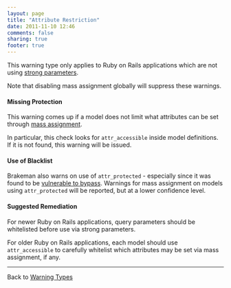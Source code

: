 ```yaml
---
layout: page
title: "Attribute Restriction"
date: 2011-11-10 12:46
comments: false
sharing: true
footer: true
---
```


This warning type only applies to Ruby on Rails applications which are not using [strong parameters](https://guides.rubyonrails.org/action_controller_overview.html#strong-parameters).

Note that disabling mass assignment globally will suppress these warnings.

#### Missing Protection

This warning comes up if a model does not limit what attributes can be set through [mass assignment](https://guides.rubyonrails.org/v3.2.9/security.html#mass-assignment).

In particular, this check looks for `attr_accessible` inside model definitions. If it is not found, this warning will be issued.

#### Use of Blacklist

Brakeman also warns on use of `attr_protected` - especially since it was found to be [vulnerable to bypass](https://groups.google.com/d/topic/rubyonrails-security/AFBKNY7VSH8/discussion). Warnings for mass assignment on models using `attr_protected` will be reported, but at a lower confidence level.

#### Suggested Remediation

For newer Ruby on Rails applications, query parameters should be whitelisted before use via strong parameters.

For older Ruby on Rails applications, each model should use `attr_accessible` to carefully whitelist which attributes may be set via mass assignment, if any.

---

Back to [Warning Types](/docs/warning_types)
